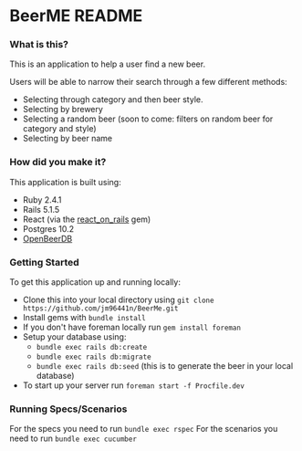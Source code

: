 # BeerME README

### What is this?

This is an application to help a user find a new beer. 

Users will be able to narrow their search through a few different methods:

  * Selecting through category and then beer style.
  * Selecting by brewery
  * Selecting a random beer (soon to come: filters on random beer for category and style)
  * Selecting by beer name

### How did you make it?

This application is built using: 
  * Ruby 2.4.1
  * Rails 5.1.5
  * React (via the [react_on_rails](https://github.com/shakacode/react_on_rails) gem)
  * Postgres 10.2
  * [OpenBeerDB](http://openbeerdb.com/)
  
### Getting Started

To get this application up and running locally:
  * Clone this into your local directory using `git clone https://github.com/jm96441n/BeerMe.git`
  * Install gems with `bundle install`
  * If you don't have foreman locally run `gem install foreman`
  * Setup your database using:
    * `bundle exec rails db:create`
    * `bundle exec rails db:migrate`
    * `bundle exec rails db:seed` (this is to generate the beer in your local database)
  * To start up your server run `foreman start -f Procfile.dev`

### Running Specs/Scenarios

For the specs you need to run `bundle exec rspec`
For the scenarios you need to run `bundle exec cucumber`
